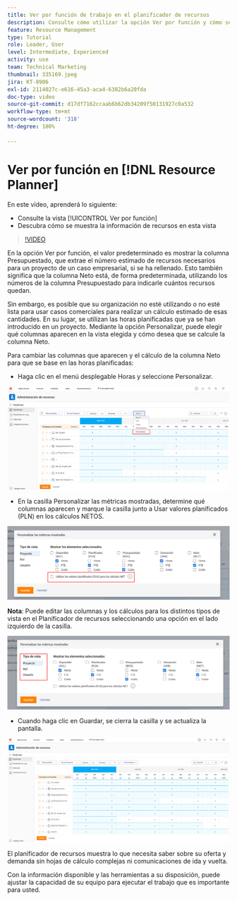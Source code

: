 ```yaml
---
title: Ver por función de trabajo en el planificador de recursos
description: Consulte cómo utilizar la opción Ver por función y cómo se muestra la información de recursos en esta vista.
feature: Resource Management
type: Tutorial
role: Leader, User
level: Intermediate, Experienced
activity: use
team: Technical Marketing
thumbnail: 335169.jpeg
jira: KT-8906
exl-id: 2114027c-e616-45a3-aca4-6382b6a20fda
doc-type: video
source-git-commit: d17df7162ccaab6b62db34209f50131927c0a532
workflow-type: tm+mt
source-wordcount: '318'
ht-degree: 100%

---
```


# Ver por función en [!DNL Resource Planner]

En este vídeo, aprenderá lo siguiente:

* Consulte la vista [!UICONTROL Ver por función]
* Descubra cómo se muestra la información de recursos en esta vista


>[!VIDEO](https://video.tv.adobe.com/v/3416528/?quality=12&learn=on&enablevpops&captions=spa)

En la opción Ver por función, el valor predeterminado es mostrar la columna Presupuestado, que extrae el número estimado de recursos necesarios para un proyecto de un caso empresarial, si se ha rellenado. Esto también significa que la columna Neto está, de forma predeterminada, utilizando los números de la columna Presupuestado para indicarle cuántos recursos quedan.

Sin embargo, es posible que su organización no esté utilizando o no esté lista para usar casos comerciales para realizar un cálculo estimado de esas cantidades. En su lugar, se utilizan las horas planificadas que ya se han introducido en un proyecto. Mediante la opción Personalizar, puede elegir qué columnas aparecen en la vista elegida y cómo desea que se calcule la columna Neto.

Para cambiar las columnas que aparecen y el cálculo de la columna Neto para que se base en las horas planificadas:

* Haga clic en el menú desplegable Horas y seleccione Personalizar.

![Opción Personalizar del menú desplegable](assets/NetHours01.png)

* En la casilla Personalizar las métricas mostradas, determine qué columnas aparecen y marque la casilla junto a Usar valores planificados (PLN) en los cálculos NETOS.

![Usar valores planificados en la opción cálculos NETOS](assets/NetHours02.png)

**Nota**: Puede editar las columnas y los cálculos para los distintos tipos de vista en el Planificador de recursos seleccionando una opción en el lado izquierdo de la casilla.

![Opciones de tipo de vista](assets/NetHours03.jpg)

* Cuando haga clic en Guardar, se cierra la casilla y se actualiza la pantalla.

![Herramienta de planificación de recursos](assets/NetHours04.jpg)

El planificador de recursos muestra lo que necesita saber sobre su oferta y demanda sin hojas de cálculo complejas ni comunicaciones de ida y vuelta.

Con la información disponible y las herramientas a su disposición, puede ajustar la capacidad de su equipo para ejecutar el trabajo que es importante para usted.
